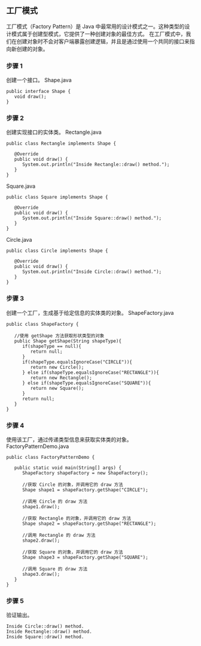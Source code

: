 
## 工厂模式
工厂模式（Factory Pattern）是 Java 中最常用的设计模式之一。这种类型的设计模式属于创建型模式，它提供了一种创建对象的最佳方式。
在工厂模式中，我们在创建对象时不会对客户端暴露创建逻辑，并且是通过使用一个共同的接口来指向新创建的对象。
### 步骤 1
创建一个接口。
Shape.java
```
public interface Shape {
   void draw();
}
```
### 步骤 2
创建实现接口的实体类。
Rectangle.java
```
public class Rectangle implements Shape {

   @Override
   public void draw() {
      System.out.println("Inside Rectangle::draw() method.");
   }
}
```
Square.java
```
public class Square implements Shape {

   @Override
   public void draw() {
      System.out.println("Inside Square::draw() method.");
   }
}
```
Circle.java
```
public class Circle implements Shape {

   @Override
   public void draw() {
      System.out.println("Inside Circle::draw() method.");
   }
}
```
### 步骤 3
创建一个工厂，生成基于给定信息的实体类的对象。
ShapeFactory.java
```
public class ShapeFactory {
    
   //使用 getShape 方法获取形状类型的对象
   public Shape getShape(String shapeType){
      if(shapeType == null){
         return null;
      }        
      if(shapeType.equalsIgnoreCase("CIRCLE")){
         return new Circle();
      } else if(shapeType.equalsIgnoreCase("RECTANGLE")){
         return new Rectangle();
      } else if(shapeType.equalsIgnoreCase("SQUARE")){
         return new Square();
      }
      return null;
   }
}
```
### 步骤 4
使用该工厂，通过传递类型信息来获取实体类的对象。
FactoryPatternDemo.java
```
public class FactoryPatternDemo {

   public static void main(String[] args) {
      ShapeFactory shapeFactory = new ShapeFactory();

      //获取 Circle 的对象，并调用它的 draw 方法
      Shape shape1 = shapeFactory.getShape("CIRCLE");

      //调用 Circle 的 draw 方法
      shape1.draw();

      //获取 Rectangle 的对象，并调用它的 draw 方法
      Shape shape2 = shapeFactory.getShape("RECTANGLE");

      //调用 Rectangle 的 draw 方法
      shape2.draw();

      //获取 Square 的对象，并调用它的 draw 方法
      Shape shape3 = shapeFactory.getShape("SQUARE");

      //调用 Square 的 draw 方法
      shape3.draw();
   }
}
```
### 步骤 5
验证输出。
```
Inside Circle::draw() method.
Inside Rectangle::draw() method.
Inside Square::draw() method.
```
